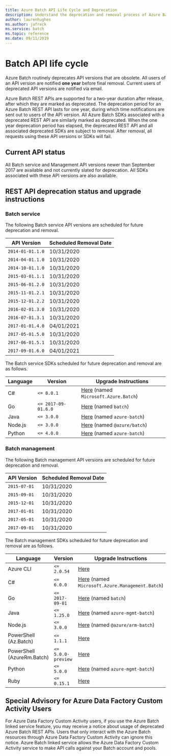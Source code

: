 ```yaml
---
title: Azure Batch API Life Cycle and Deprecation
description: Understand the deprecation and removal process of Azure Batch API versions.
author: laurenhughes
ms.author: jafreck
ms.service: batch
ms.topic: reference
ms.date: 09/11/2019
---
```


# Batch API life cycle

Azure Batch routinely deprecates API versions that are obsolete. All users of an API version are notified **one year** before final removal. Current users of deprecated API versions are notified via email.

Azure Batch REST APIs are supported for a two-year duration after release, after which they are marked as deprecated. The deprecation period for an Azure Batch REST API lasts for one year, during which time notifications are sent out to users of the API version. All Azure Batch SDKs associated with a deprecated REST API are similarly marked as deprecated. When the one year deprecation period has elapsed, the deprecated REST API and all associated deprecated SDKs are subject to removal. After removal, all requests using these API versions or SDKs will fail.

## Current API status

All Batch service and Management API versions newer than September 2017 are available and not currently slated for deprecation. All SDKs associated with these API versions are also available.

## REST API deprecation status and upgrade instructions

### Batch service

The following Batch service API versions are scheduled for future deprecation and removal.

| API Version      | Scheduled Removal Date |
|------------------|------------------------|
| `2014-01-01.1.0` | 10/31/2020             |
| `2014-04-01.1.0` | 10/31/2020             |
| `2014-10-01.1.0` | 10/31/2020             |
| `2015-03-01.1.1` | 10/31/2020             |
| `2015-06-01.2.0` | 10/31/2020             |
| `2015-11-01.2.1` | 10/31/2020             |
| `2015-12-01.2.2` | 10/31/2020             |
| `2016-02-01.3.0` | 10/31/2020             |
| `2016-07-01.3.1` | 10/31/2020             |
| `2017-01-01.4.0` | 04/01/2021             |
| `2017-05-01.5.0` | 10/31/2020             |
| `2017-06-01.5.1` | 10/31/2020             |
| `2017-09-01.6.0` | 04/01/2021             |

The Batch service SDKs scheduled for future deprecation and removal are as follows.

| Language | Version             | Upgrade Instructions |
|----------|---------------------|-----------------------
| C#       | `<= 8.0.1`          | [Here](https://azure.github.io/azure-sdk/releases/latest/all/#net) (named `Microsoft.Azure.Batch`)
| Go       | `<= 2017-09-01.6.0` | [Here](https://github.com/Azure/azure-sdk-for-go/blob/master/CHANGELOG.md) (named `batch`)
| Java     | `<= 3.0.0`          | [Here](https://azure.github.io/azure-sdk/releases/latest/all/#java) (named `azure-batch`)
| Node.js  | `<= 3.0.0`          | [Here](https://azure.github.io/azure-sdk/releases/latest/all/#javascript) (named `@azure/batch`)
| Python   | `<= 4.0.0`          | [Here](https://azure.github.io/azure-sdk/releases/latest/all/#python) (named `azure-batch`)


### Batch management

The following Batch management API versions are scheduled for future deprecation and removal.

| API Version      | Scheduled Removal Date |
|------------------|------------------------|
| `2015-07-01`     | 10/31/2020             |
| `2015-09-01`     | 10/31/2020             |
| `2015-12-01`     | 10/31/2020             |
| `2017-01-01`     | 10/31/2020             |
| `2017-05-01`     | 10/31/2020             |
| `2017-09-01`     | 10/31/2020             |

The Batch management SDKs scheduled for future deprecation and removal are as follows.

| Language  | Version         | Upgrade Instructions |
|-----------|-----------------|------------------------
| Azure CLI | `<= 2.0.54`     | [Here](/cli/azure/install-azure-cli)
| C#        | `<= 6.0.0`      | [Here](https://azure.github.io/azure-sdk/releases/latest/all/#net) (named `Microsoft.Azure.Management.Batch`)
| Go        | `<= 2017-09-01` | [Here](https://github.com/Azure/azure-sdk-for-go/blob/master/CHANGELOG.md) (named `batch`)
| Java      | `<= 1.25.0`     | [Here](https://azure.github.io/azure-sdk/releases/latest/all/#java) (named `azure-mgmt-batch`)
| Node.js   | `<= 3.0.0`      | [Here](https://azure.github.io/azure-sdk/releases/latest/all/#javascript) (named `@azure/arm-batch`)
| PowerShell (Az.Batch) | `<= 1.1.1` | [Here](/powershell/azure/install-az-ps)
| PowerShell (AzureRm.Batch) | `<= 5.0.0-preview` | [Here](/powershell/azure/install-az-ps)
| Python    | `<= 5.0.0`      | [Here](https://azure.github.io/azure-sdk/releases/latest/all/#python) (named `azure-mgmt-batch`)
| Ruby      | `<= 0.15.1`     | [Here](https://rubygems.org/gems/azure_mgmt_batch)

## Special Advisory for Azure Data Factory Custom Activity Users
For Azure Data Factory Custom Activity users, if you use the Azure Batch linked service feature, you may receive a notice about usage of deprecated Azure Batch REST APIs. Users that only interact with the Azure Batch resources through Azure Data Factory Custom Activity can ignore this notice. Azure Batch linked service allows the Azure Data Factory Custom Activity service to make API calls against your Batch account and pools. 
